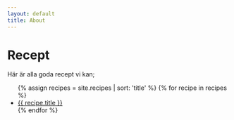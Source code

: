 ```yaml
---
layout: default
title: About
---
```

# Recept

Här är alla goda recept vi kan;

<ul>
  {% assign recipes = site.recipes | sort: 'title' %}
  {% for recipe in recipes %}
    <li>
      <a href="{{ recipe.url | relative_url }}">{{ recipe.title }}</a>
    </li>
  {% endfor %}
</ul>
